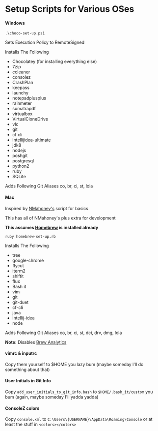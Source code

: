 # Setup Scripts for Various OSes

#### Windows
```
.\choco-set-up.ps1
```
Sets Execution Policy to RemoteSigned

Installs The Following
- Chocolatey (for installing everything else)
- 7zip
- ccleaner
- consolez
- CrashPlan
- keepass
- launchy
- notepadplusplus
- rainmeter
- sumatrapdf
- virtualbox
- VirtualCloneDrive
- vlc
- git
- cf cli
- intellijidea-ultimate
- jdk8
- nodejs
- poshgit
- postgresql
- python2
- ruby
- SQLite

Adds Following Git Aliases
co, br, ci, st, lola

#### Mac
Inspired by [NMahoney's](https://github.com/nmahoney-pivotal/scripts) script for basics

This has all of NMahoney's plus extra for development

**This assumes [Homebrew](http://brew.sh) is installed already**
```
ruby homebrew-set-up.rb
```
Installs The Following
- tree
- google-chrome
- flycut
- iterm2
- shiftit
- flux
- Bash it
- vim
- git
- git-duet
- cf-cli
- java
- intellij-idea
- node

Adds Following Git Aliases
co, br, ci, st, dci, drv, dmg, lola

**Note:**  Disables [Brew Analytics](https://git.io/brew-analytics)

#### vimrc & inputrc
Copy them yourself to $HOME you lazy bum (maybe someday I'll do something about that)

#### User Initials in Git Info
Copy `add_user_initials_to_git_info.bash` to `$HOME/.bash_it/custom` you bum (again, maybe someday I'll yadda yadda)

#### ConsoleZ colors
Copy `console.xml` to `C:\Users\{USERNAME}\AppData\Roaming\Console` or at least the stuff in `<colors></colors>`